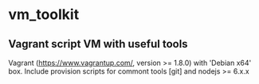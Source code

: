 # vm_toolkit
## Vagrant script VM with useful tools 
Vagrant (https://www.vagrantup.com/, version >=  1.8.0) with 'Debian x64' box. Include provision scripts for commont tools [git] and nodejs >= 6.x.x

